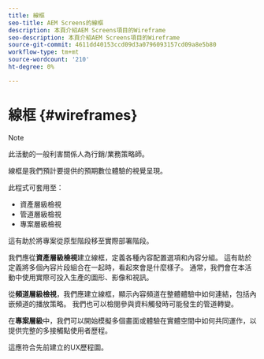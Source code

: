 ```yaml
---
title: 線框
seo-title: AEM Screens的線框
description: 本頁介紹AEM Screens項目的Wireframe
seo-description: 本頁介紹AEM Screens項目的Wireframe
source-git-commit: 4611dd40153ccd09d3a0796093157cd09a8e5b80
workflow-type: tm+mt
source-wordcount: '210'
ht-degree: 0%

---
```



# 線框 {#wireframes}

>[!NOTE]
>此活動的一般利害關係人為行銷/業務策略師。

線框是我們預計要提供的預期數位體驗的視覺呈現。

此程式可套用至：

* 資產層級檢視
* 管道層級檢視
* 專案層級檢視

這有助於將專案從原型階段移至實際部署階段。

我們應從&#x200B;**資產層級檢視**建立線框，定義各種內容配置選項和內容分組。 這有助於定義將多個內容片段組合在一起時，看起來會是什麼樣子。
通常，我們會在本活動中使用實際可投入生產的圖形、影像和視訊。

從&#x200B;**頻道層級檢視**，我們應建立線框，顯示內容頻道在整體體驗中如何連結，包括內嵌頻道的播放策略。 我們也可以檢閱參與資料觸發時可能發生的管道轉變。

在&#x200B;**專案層級**&#x200B;中，我們可以開始模擬多個畫面或體驗在實體空間中如何共同運作，以提供完整的多接觸點使用者歷程。

這應符合先前建立的UX歷程圖。

